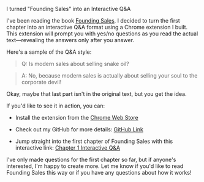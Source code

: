 I turned "Founding Sales" into an Interactive Q&A

I've been reading the book [Founding Sales](https://www.foundingsales.com). I decided to turn the first chapter into an interactive Q&A format using a Chrome extension I built. This extension will prompt you with yes/no questions as you read the actual text—revealing the answers only after you answer.

Here's a sample of the Q&A style:

> Q: Is modern sales about selling snake oil?

> A: No, because modern sales is actually about selling your soul to the corporate devil!

Okay, maybe that last part isn't in the original text, but you get the idea.

If you'd like to see it in action, you can:

- Install the extension from the [Chrome Web Store](https://chromewebstore.google.com/detail/quest/pbgjongjakhehokeemfciihdpdlmgche)

- Check out my GitHub for more details: [GitHub Link](https://github.com/8ta4/quest)

- Jump straight into the first chapter of Founding Sales with this interactive link: [Chapter 1 Interactive Q&A](https://www.foundingsales.com/1-mindset-changes?quest=https://raw.githubusercontent.com/8ta4/quests/526ac8475719be08fad3fcce50df77783bf2a51b/www.foundingsales.com/1-mindset-changes/quest.yaml)

I've only made questions for the first chapter so far, but if anyone's interested, I'm happy to create more. Let me know if you'd like to read Founding Sales this way or if you have any questions about how it works!
